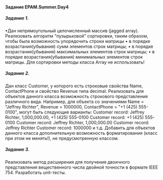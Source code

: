 #### Задание EPAM.Summer.Day4

##### Задание 1.
•Дан непрямоугольный целочисленный массив (jagged array). Реализовать алгоритм "пузырьковой" сортировки, таким образом, чтобы была возможность упорядочить строки матрицы
•	в порядке возрастания(убывания) сумм элементов строк матрицы;
•	в порядке возрастания(убывания) максимальных элементов строк матрицы;
•	в порядке возрастания(убывания) минимальных элементов строк матрицы.
Для сортировки методы класса Array не использовать!

##### Задание 2.
Дан класс Customer, у которого есть строковые свойства Name, ContactPhone и свойство Revenue типа decimal. Реализовать для объектов данного класса возможность строкового представления различного вида. Например, для объекта со значениями Name = "Jeffrey Richter", Revenue = 1000000, ContactPhone = "+1 (425) 555-0100", могут быть следующие варианты: 
Customer record: Jeffrey Richter,  1,000,000.00, +1 (425) 555-0100
Customer record: +1 (425) 555-0100
Customer record: Jeffrey Richter, 1,000,000.00
Customer record: Jeffrey Richter
Customer record: 1000000 и т.д.
Добавить для объектов данного класса дополнительную возможность форматирования (класс при этом не менять!), не предусмотренную классом. 

##### Задание 3.
Реализовать метод расширения для получения двоичного представления вещественного числа двойной точности в формате IEEE 754. Разработать unit-тесты.